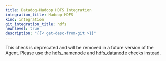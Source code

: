 ```yaml
---
title: Datadog-Hadoop HDFS Integration
integration_title: Hadoop HDFS
kind: integration
git_integration_title: hdfs
newhlevel: true
description: "{{< get-desc-from-git >}}"
---
```


This check is deprecated and will be removed in a future version of the Agent. Please use the [hdfs_namenode](https://docs.datadoghq.com/integrations/hdfs_namenode) and [hdfs_datanode](https://docs.datadoghq.com/integrations/hdfs_datanode) checks instead.